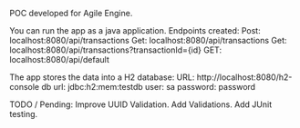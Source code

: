 POC developed for Agile Engine.

You can run the app as a java application.
Endpoints created:
Post: localhost:8080/api/transactions
Get: localhost:8080/api/transactions
Get: localhost:8080/api/transactions?transactionId={id}
GET: localhost:8080/api/default

The app stores the data into a H2 database:
  URL: http://localhost:8080/h2-console
  db url: jdbc:h2:mem:testdb
  user: sa
  password: password
  

TODO / Pending:
Improve UUID Validation.
Add Validations.
Add JUnit testing.
